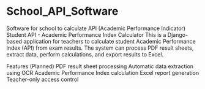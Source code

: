 # School_API_Software
Software for school to calculate API (Academic Performance Indicator)
Student API - Academic Performance Index Calculator
This is a Django-based application for teachers to calculate student Academic Performance Index (API) from exam results. The system can process PDF result sheets, extract data, perform calculations, and export results to Excel.

Features (Planned)
PDF result sheet processing
Automatic data extraction using OCR
Academic Performance Index calculation
Excel report generation
Teacher-only access control
